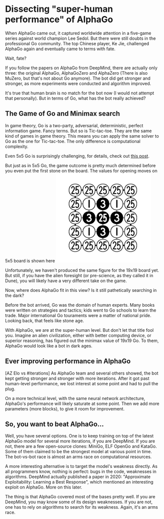 # Dissecting "super-human performance" of AlphaGo
When AlphaGo came out, it captured worldwide attention in a five-game series against world champion Lee Sedol.
But there were still doubts in the professional Go community. The top Chinese player, Ke Jie, challenged AlphaGo
again and eventually came to terms with fate.

Wait, fate?

If you follow the papers on AlphaGo from DeepMind, there are actually only three: the original AlphaGo, AlphaGoZero
and AlphaZero (There is also MuZero, but that's not about Go anymore). 
The bot did get stronger and stronger, as more experiments were conducted and algorithm improved.

It's true that human brain is no match for the bot now (I would not attempt that personally). But in terms of Go, 
what has the bot really achieved?


## The Game of Go and Minimax search
In game theory, Go is a two-party, adversarial, deterministic, perfect information game. Fancy terms. But so is 
Tic-tac-toe. They are the same kind of games in game theory. This means you can apply the same solver to Go as the
one for Tic-tac-toe. The only difference is computational complexity.

Even 5x5 Go is surprisingly challenging, for details, check out [this post](https://hyu2000.github.io/go5/5x5-complexity.html).

But just as in 5x5 Go, the game outcome is pretty much determined before you even put the first stone on the board.
The values for opening moves on 5x5 board is shown here ![5x5 value board](/go5/go5-value.png)

Unfortunately, we haven't produced the same figure for the 19x19 board yet. But still, if you have the alien 
foresight (or pre-science, as they called it in Dune), you will likely have a very different take on the game.

Now, where does AlphaGo fit in this view? Is it still pathetically searching in the dark?

Before the bot arrived, Go was the domain of human experts. Many books were written on strategies and tactics;
kids went to Go schools to learn the trade. Major international Go touraments were a matter of national
pride. Looking back, that feels like stone age.

With AlphaGo, we are at the super-human level. But don't let that title fool you. Imagine an alien civilization,
either with better computing device, or superior reasoning, has figured out the minimax value of 19x19 Go. 
To them, AlphaGo would look like a bot in dark ages.

## Ever improving performance in AlphaGo
[AZ Elo vs #iterations]
As AlphaGo team and several others showed, the bot kept getting stronger and stronger with more iterations.
After it got past human-level performance, we lost interest at some point and had to pull the plug.

On a more technical level, with the same neural network architecture, AlphaGo's performance will likely saturate at some
point. Then we add more parameters (more blocks), to give it room for improvement.

## So, you want to beat AlphaGo...
Well, you have several options. One is to keep training on top of the latest AlphaGo model for several more 
iterations, if you are DeepMind. If you are not, there are a few open-source clones: MiniGo, ELF OpenGo and KataGo.
Some of them claimed to be the strongest model at various point in time. The bot-vs-bot race is almost an arms race
on computational resources.

A more interesting alternative is to target the model's weakness directly. As all programmers know, nothing 
is perfect: bugs in the code, weaknesses in algorithms. 
DeepMind actually published a paper in 2020: "Approximate Exploitability: Learning a Best Response", which
mentioned an interesting exploit on AlphaGo. More on this later.

The thing is that AlphaGo covered most of the bases pretty well. If you are DeepMind, you may know some of
its design weaknesses. If you are not, one has to rely on algorithms to search for its weakness.
Again, it's an arms race.
